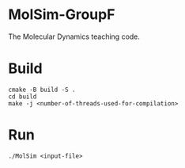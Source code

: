 MolSim-GroupF
===

The Molecular Dynamics teaching code.

# Build
```
cmake -B build -S .
cd build
make -j <number-of-threads-used-for-compilation>
```
# Run
```
./MolSim <input-file>
```
